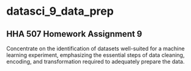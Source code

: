 # datasci_9_data_prep
## HHA 507 Homework Assignment 9

Concentrate on the identification of datasets well-suited for a machine learning experiment, emphasizing the essential steps of data cleaning, encoding, and transformation required to adequately prepare the data.
